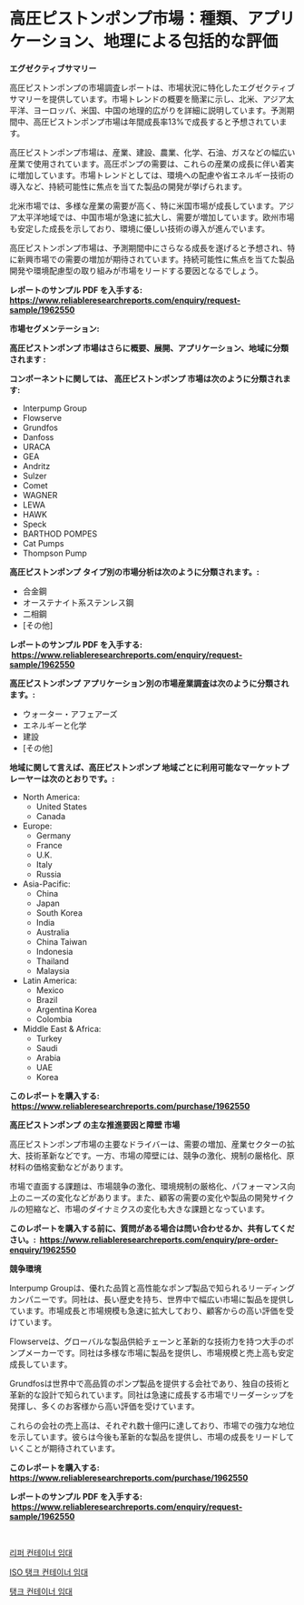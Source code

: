 <p><h1>高圧ピストンポンプ市場：種類、アプリケーション、地理による包括的な評価</h1></p><p><strong>エグゼクティブサマリー</strong></p>
<p><p>高圧ピストンポンプの市場調査レポートは、市場状況に特化したエグゼクティブサマリーを提供しています。市場トレンドの概要を簡潔に示し、北米、アジア太平洋、ヨーロッパ、米国、中国の地理的広がりを詳細に説明しています。予測期間中、高圧ピストンポンプ市場は年間成長率13%で成長すると予想されています。</p><p>高圧ピストンポンプ市場は、産業、建設、農業、化学、石油、ガスなどの幅広い産業で使用されています。高圧ポンプの需要は、これらの産業の成長に伴い着実に増加しています。市場トレンドとしては、環境への配慮や省エネルギー技術の導入など、持続可能性に焦点を当てた製品の開発が挙げられます。</p><p>北米市場では、多様な産業の需要が高く、特に米国市場が成長しています。アジア太平洋地域では、中国市場が急速に拡大し、需要が増加しています。欧州市場も安定した成長を示しており、環境に優しい技術の導入が進んでいます。</p><p>高圧ピストンポンプ市場は、予測期間中にさらなる成長を遂げると予想され、特に新興市場での需要の増加が期待されています。持続可能性に焦点を当てた製品開発や環境配慮型の取り組みが市場をリードする要因となるでしょう。</p></p>
<p><strong>レポートのサンプル PDF を入手する: <a href="https://www.reliableresearchreports.com/enquiry/request-sample/1962550">https://www.reliableresearchreports.com/enquiry/request-sample/1962550</a></strong></p>
<p><strong>市場セグメンテーション:</strong></p>
<p><strong> 高圧ピストンポンプ 市場はさらに概要、展開、アプリケーション、地域に分類されます :</strong></p>
<p><strong>コンポーネントに関しては、 高圧ピストンポンプ 市場は次のように分類されます: &nbsp;</strong></p>
<p><ul><li>Interpump Group</li><li>Flowserve</li><li>Grundfos</li><li>Danfoss</li><li>URACA</li><li>GEA</li><li>Andritz</li><li>Sulzer</li><li>Comet</li><li>WAGNER</li><li>LEWA</li><li>HAWK</li><li>Speck</li><li>BARTHOD POMPES</li><li>Cat Pumps</li><li>Thompson Pump</li></ul></p>
<p><strong> 高圧ピストンポンプ タイプ別の市場分析は次のように分類されます。:</strong></p>
<p><ul><li>合金鋼</li><li>オーステナイト系ステンレス鋼</li><li>二相鋼</li><li>[その他]</li></ul></p>
<p><strong>レポートのサンプル PDF を入手する: &nbsp;<a href="https://www.reliableresearchreports.com/enquiry/request-sample/1962550">https://www.reliableresearchreports.com/enquiry/request-sample/1962550</a></strong></p>
<p><strong> 高圧ピストンポンプ アプリケーション別の市場産業調査は次のように分類されます。:</strong></p>
<p><ul><li>ウォーター・アフェアーズ</li><li>エネルギーと化学</li><li>建設</li><li>[その他]</li></ul></p>
<p><strong>地域に関して言えば、高圧ピストンポンプ 地域ごとに利用可能なマーケットプレーヤーは次のとおりです。:</strong></p>
<p><ul>
    <li>
        North America:
        <ul>
            <li>United States</li>
            <li>Canada</li>
        </ul>
    </li>
    <li>
        Europe:
        <ul>
            <li>Germany</li>
            <li>France</li>
            <li>U.K.</li>
            <li>Italy</li>
            <li>Russia</li>
        </ul>
    </li>
    <li>
        Asia-Pacific:
        <ul>
            <li>China</li>
            <li>Japan</li>
            <li>South Korea</li>
            <li>India</li>
            <li>Australia</li>
            <li>China Taiwan</li>
            <li>Indonesia</li>
            <li>Thailand</li>
            <li>Malaysia</li>
        </ul>
    </li>
    <li>
        Latin America:
        <ul>
            <li>Mexico</li>
            <li>Brazil</li>
            <li>Argentina Korea</li>
            <li>Colombia</li>
        </ul>
    </li>
    <li>
        Middle East & Africa:
        <ul>
            <li>Turkey</li>
            <li>Saudi</li>
            <li>Arabia</li>
            <li>UAE</li>
            <li>Korea</li>
        </ul>
    </li>
    </ul></p>
<p><strong>このレポートを購入する: &nbsp;<a href="https://www.reliableresearchreports.com/purchase/1962550">https://www.reliableresearchreports.com/purchase/1962550</a></strong></p>
<p><strong>高圧ピストンポンプ の主な推進要因と障壁 市場</strong></p>
<p><p>高圧ピストンポンプ市場の主要なドライバーは、需要の増加、産業セクターの拡大、技術革新などです。一方、市場の障壁には、競争の激化、規制の厳格化、原材料の価格変動などがあります。</p><p>市場で直面する課題は、市場競争の激化、環境規制の厳格化、パフォーマンス向上のニーズの変化などがあります。また、顧客の需要の変化や製品の開発サイクルの短縮など、市場のダイナミクスの変化も大きな課題となっています。</p></p>
<p><strong>このレポートを購入する前に、質問がある場合は問い合わせるか、共有してください。:&nbsp; <a href="https://www.reliableresearchreports.com/enquiry/pre-order-enquiry/1962550">https://www.reliableresearchreports.com/enquiry/pre-order-enquiry/1962550</a></strong></p>
<p><strong>競争環境</strong></p>
<p><p>Interpump Groupは、優れた品質と高性能なポンプ製品で知られるリーディングカンパニーです。同社は、長い歴史を持ち、世界中で幅広い市場に製品を提供しています。市場成長と市場規模も急速に拡大しており、顧客からの高い評価を受けています。</p><p>Flowserveは、グローバルな製品供給チェーンと革新的な技術力を持つ大手のポンプメーカーです。同社は多様な市場に製品を提供し、市場規模と売上高も安定成長しています。</p><p>Grundfosは世界中で高品質のポンプ製品を提供する会社であり、独自の技術と革新的な設計で知られています。同社は急速に成長する市場でリーダーシップを発揮し、多くのお客様から高い評価を受けています。</p><p>これらの会社の売上高は、それぞれ数十億円に達しており、市場での強力な地位を示しています。彼らは今後も革新的な製品を提供し、市場の成長をリードしていくことが期待されています。</p></p>
<p><strong>このレポートを購入する: &nbsp; <a href="https://www.reliableresearchreports.com/purchase/1962550">https://www.reliableresearchreports.com/purchase/1962550</a></strong></p>
<p><strong>レポートのサンプル PDF を入手する: &nbsp;<a href="https://www.reliableresearchreports.com/enquiry/request-sample/1962550">https://www.reliableresearchreports.com/enquiry/request-sample/1962550</a></strong><strong></strong></p>
<p>&nbsp;</p>
<p><p><a href="https://github.com/xvz497517413/Market-Research-Report-List-1/blob/main/24764067079.md">리퍼 컨테이너 임대</a></p><p><a href="https://github.com/fernandotryO5lson96765/Market-Research-Report-List-1/blob/main/71229627078.md">ISO 탱크 컨테이너 임대</a></p><p><a href="https://github.com/CliftonFisher9067/Market-Research-Report-List-1/blob/main/88555037077.md">탱크 컨테이너 임대</a></p></p>